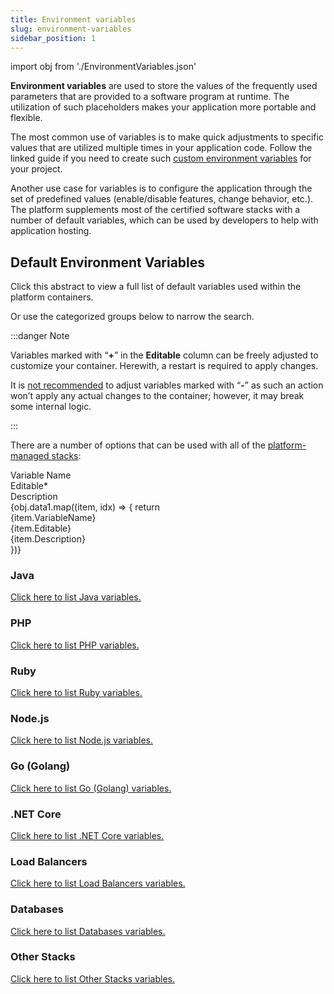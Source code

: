 ```yaml
---
title: Environment variables
slug: environment-variables
sidebar_position: 1
---
```


import obj from './EnvironmentVariables.json'

**Environment variables** are used to store the values of the frequently used parameters that are provided to a software program at runtime. The utilization of such placeholders makes your application more portable and flexible.

The most common use of variables is to make quick adjustments to specific values that are utilized multiple times in your application code. Follow the linked guide if you need to create such [custom environment variables](http://localhost:3000/docs/environment-management/environment-variables/custom-environment-variables) for your project.

Another use case for variables is to configure the application through the set of predefined values (enable/disable features, change behavior, etc.). The platform supplements most of the certified software stacks with a number of default variables, which can be used by developers to help with application hosting.

## Default Environment Variables

Click this abstract to view a full list of default variables used within the platform containers.

Or use the categorized groups below to narrow the search.

:::danger Note

Variables marked with “**+**” in the **Editable** column can be freely adjusted to customize your container. Herewith, a restart is required to apply changes.

It is <u>not recommended</u> to adjust variables marked with “**-**” as such an action won’t apply any actual
changes to the container; however, it may break some internal logic.

:::

There are a number of options that can be used with all of the [platform-managed stacks](/docs/quickstart/software-stack-versions):

<div style={{
        width: '100%',
        margin: '0 0 5rem 0',
        borderRadius: '7px',
        overflow: 'hidden',
    }} >
    <div>
        <div style={{
            width: '100%',
            height: 'auto',
            border: '1px solid var(--ifm-toc-border-color)',
            display: 'grid', 
            fontWeight: '500',
            color: 'var(--table-color-primary)',
            background: 'var(--table-bg-primary-t2)', 
            gridTemplateColumns: '1fr 0.8fr 2fr',
            overflow: 'hidden',
        }}>
            <div style={{
                display: 'flex', 
                alignItems: 'center', 
                justifyContent: 'center',
                padding: '20px',
                wordBreak: 'break-all',
                borderRight: '1px solid var(--ifm-toc-border-color)',
            }}>
                Variable Name
            </div>
            <div style={{
                display: 'flex', 
                alignItems: 'center', 
                justifyContent: 'center',
                padding: '20px',
                borderRight: '1px solid var(--ifm-toc-border-color)',
                wordBreak: 'break-all'
            }}>
               Editable*	
            </div>
            <div style={{
                display: 'flex', 
                alignItems: 'center', 
                justifyContent: 'center',
                padding: '20px',
                borderRight: '1px solid var(--ifm-toc-border-color)',
                wordBreak: 'break-all'
            }}>
                Description
            </div> 
        </div>
        {obj.data1.map((item, idx) => {
          return <div key={idx} style={{
            width: '100%',
            height: 'auto',
            border: '1px solid var(--ifm-toc-border-color)',
            display: 'grid', 
            gridTemplateColumns: '1fr 0.8fr 2fr',
            fontWeight: '400',
        }}>
            <div style={{
                padding: '20px',
                borderRight: '1px solid var(--ifm-toc-border-color)',
                background: 'var(--table-bg-primary-t1)',
                display: 'flex', 
                alignItems: 'center', 
                justifyContent: 'flex-start',
                wordBreak: 'break-all',
                padding: '20px',
            }}>
                {item.VariableName}
            </div>
            <div style={{
                padding: '20px',
                wordBreak: 'break-all',
                display: 'flex',
                alignItems: 'center',
                justifyContent: 'center'
            }}>
                {item.Editable}
            </div>
            <div style={{
                wordBreak: 'break-all',
                 padding: '20px',
            }}>
                {item.Description}
            </div>
        </div> 
        })}
    </div> 
</div>

### Java

<u>Click here to list Java variables.</u>

### PHP

<u>Click here to list PHP variables.</u>

### Ruby

<u>Click here to list Ruby variables.</u>

### Node.js

<u>Click here to list Node.js variables.</u>

### Go (Golang)

<u>Click here to list Go (Golang) variables.</u>

### .NET Core

<u>Click here to list .NET Core variables.</u>

### Load Balancers

<u>Click here to list Load Balancers variables.</u>

### Databases

<u>Click here to list Databases variables.</u>

### Other Stacks

<u>Click here to list Other Stacks variables.</u>
